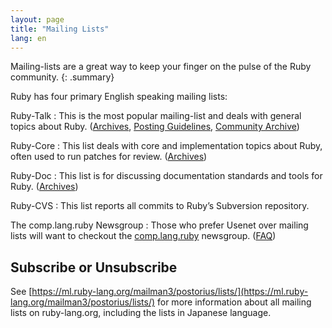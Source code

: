 ```yaml
---
layout: page
title: "Mailing Lists"
lang: en
---
```


Mailing-lists are a great way to keep your finger on the pulse of the
Ruby community.
{: .summary}

Ruby has four primary English speaking mailing lists:

Ruby-Talk
: This is the most popular mailing-list and deals with general topics
  about Ruby. ([Archives][3], [Posting Guidelines][guidelines], [Community Archive][rubytalk])

Ruby-Core
: This list deals with core and implementation topics about Ruby, often
  used to run patches for review. ([Archives][4])

Ruby-Doc
: This list is for discussing documentation standards and tools for
  Ruby. ([Archives][5])

Ruby-CVS
: This list reports all commits to Ruby’s Subversion repository.

The comp.lang.ruby Newsgroup
: Those who prefer Usenet over mailing lists will want to checkout the
  [comp.lang.ruby](news:comp.lang.ruby) newsgroup. ([FAQ][clrFAQ])

## Subscribe or Unsubscribe

See [https://ml.ruby-lang.org/mailman3/postorius/lists/](https://ml.ruby-lang.org/mailman3/postorius/lists/)
for more information about all mailing lists on ruby-lang.org,
including the lists in Japanese language.



[guidelines]: ruby-talk-guidelines/
[clrFAQ]: http://rubyhacker.com/clrFAQ.html
[3]: https://ml.ruby-lang.org/mailman3/hyperkitty/list/ruby-talk@ml.ruby-lang.org/
[4]: https://ml.ruby-lang.org/mailman3/hyperkitty/list/ruby-core@ml.ruby-lang.org
[5]: https://ml.ruby-lang.org/mailman3/hyperkitty/list/ruby-doc@ml.ruby-lang.org/
[rubytalk]: https://rubytalk.org/
